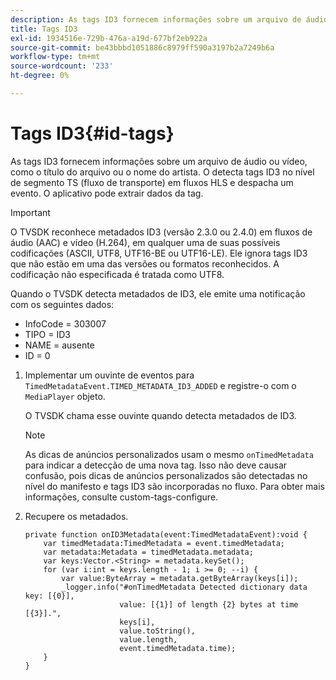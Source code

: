 ```yaml
---
description: As tags ID3 fornecem informações sobre um arquivo de áudio ou vídeo, como o título do arquivo ou o nome do artista. O detecta tags ID3 no nível de segmento TS (fluxo de transporte) em fluxos HLS e despacha um evento. O aplicativo pode extrair dados da tag.
title: Tags ID3
exl-id: 1934516e-729b-476a-a19d-677bf2eb922a
source-git-commit: be43bbbd1051886c8979ff590a3197b2a7249b6a
workflow-type: tm+mt
source-wordcount: '233'
ht-degree: 0%

---
```


# Tags ID3{#id-tags}

As tags ID3 fornecem informações sobre um arquivo de áudio ou vídeo, como o título do arquivo ou o nome do artista. O detecta tags ID3 no nível de segmento TS (fluxo de transporte) em fluxos HLS e despacha um evento. O aplicativo pode extrair dados da tag.

>[!IMPORTANT]
>
>O TVSDK reconhece metadados ID3 (versão 2.3.0 ou 2.4.0) em fluxos de áudio (AAC) e vídeo (H.264), em qualquer uma de suas possíveis codificações (ASCII, UTF8, UTF16-BE ou UTF16-LE). Ele ignora tags ID3 que não estão em uma das versões ou formatos reconhecidos. A codificação não especificada é tratada como UTF8.

Quando o TVSDK detecta metadados de ID3, ele emite uma notificação com os seguintes dados:

* InfoCode = 303007
* TIPO = ID3
* NAME = ausente
* ID = 0

1. Implementar um ouvinte de eventos para `TimedMetadataEvent.TIMED_METADATA_ID3_ADDED` e registre-o com o `MediaPlayer` objeto.

   O TVSDK chama esse ouvinte quando detecta metadados de ID3.

   >[!NOTE]
   >
   >As dicas de anúncios personalizados usam o mesmo `onTimedMetadata` para indicar a detecção de uma nova tag. Isso não deve causar confusão, pois dicas de anúncios personalizados são detectadas no nível do manifesto e tags ID3 são incorporadas no fluxo. Para obter mais informações, consulte custom-tags-configure.

1. Recupere os metadados.

   ```
   private function onID3Metadata(event:TimedMetadataEvent):void { 
       var timedMetadata:TimedMetadata = event.timedMetadata; 
       var metadata:Metadata = timedMetadata.metadata; 
       var keys:Vector.<String> = metadata.keySet(); 
       for (var i:int = keys.length - 1; i >= 0; --i) { 
           var value:ByteArray = metadata.getByteArray(keys[i]); 
           _logger.info("#onTimedMetadata Detected dictionary data key: [{0}],  
                        value: [{1}] of length {2} bytes at time [{3}].",  
                        keys[i],  
                        value.toString(),  
                        value.length,  
                        event.timedMetadata.time); 
       } 
   } 
   ```
